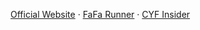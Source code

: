 <a target="_blank" href="https://chenyifaer.com">Official Website</a> · <a target="_blank" href="https://chenyifaer.com/fafa-runner">FaFa Runner</a> · <a target="_blank" href="https://chenyifaer.com/join">CYF Insider</a>
